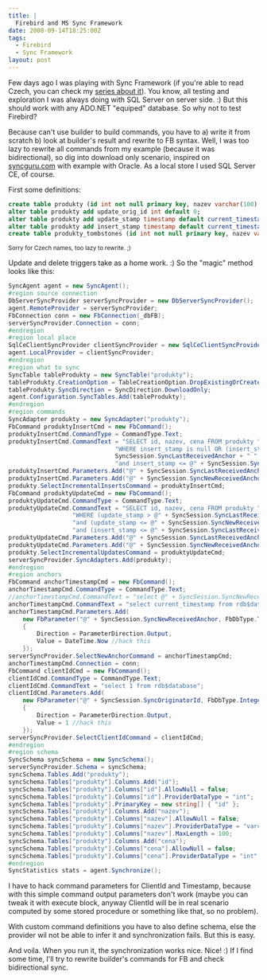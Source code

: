 ```yaml
---
title: |
  Firebird and MS Sync Framework
date: 2008-09-14T18:25:00Z
tags:
  - Firebird
  - Sync Framework
layout: post
---
```

Few days ago I was playing with Sync Framework (if you're able to read Czech, you can check my [series about it][1]). You know, all testing and exploration I was always doing with SQL Server on server side. :) But this should work with any ADO.NET "equiped" database. So why not to test Firebird?

Because can't use builder to build commands, you have to a) write it from scratch b) look at builder's result and rewrite to FB syntax. Well, I was too lazy to rewrite all commands from my example (because it was bidirectional), so dig into download only scenario, inspired on [syncguru.com][2] with example with Oracle. As a local store I used SQL Server CE, of course.

First some definitions:

```sql
create table produkty (id int not null primary key, nazev varchar(100) not null, cena int not null);
alter table produkty add update_orig_id int default 0;
alter table produkty add update_stamp timestamp default current_timestamp;
alter table produkty add insert_stamp timestamp default current_timestamp;
create table produkty_tombstones (id int not null primary key, nazev varchar(100) not null, cena int not null, update_orig_id int, update_stamp timestamp, insert_stamp timestamp);
```

<small>Sorry for Czech names, too lazy to rewrite. ;)</small>

Update and delete triggers take as a home work. :) So the "magic" method looks like this:

```csharp
SyncAgent agent = new SyncAgent();
#region source connection
DbServerSyncProvider serverSyncProvider = new DbServerSyncProvider();
agent.RemoteProvider = serverSyncProvider;
FbConnection conn = new FbConnection(_dbFB);
serverSyncProvider.Connection = conn;
#endregion
#region local place
SqlCeClientSyncProvider clientSyncProvider = new SqlCeClientSyncProvider(_dbSQLCE);
agent.LocalProvider = clientSyncProvider;
#endregion
#region what to sync
SyncTable tableProdukty = new SyncTable("produkty");
tableProdukty.CreationOption = TableCreationOption.DropExistingOrCreateNewTable;
tableProdukty.SyncDirection = SyncDirection.DownloadOnly;
agent.Configuration.SyncTables.Add(tableProdukty);
#endregion
#region commands
SyncAdapter produkty = new SyncAdapter("produkty");
FbCommand produktyInsertCmd = new FbCommand();
produktyInsertCmd.CommandType = CommandType.Text;
produktyInsertCmd.CommandText = "SELECT id, nazev, cena FROM produkty " +
                              "WHERE insert_stamp is null OR (insert_stamp > @" +
                              SyncSession.SyncLastReceivedAnchor + " " +
                              "and insert_stamp <= @" + SyncSession.SyncNewReceivedAnchor + ")";
produktyInsertCmd.Parameters.Add("@" + SyncSession.SyncLastReceivedAnchor, FbDbType.TimeStamp);
produktyInsertCmd.Parameters.Add("@" + SyncSession.SyncNewReceivedAnchor, FbDbType.TimeStamp);
produkty.SelectIncrementalInsertsCommand = produktyInsertCmd;
FbCommand produktyUpdateCmd = new FbCommand();
produktyUpdateCmd.CommandType = CommandType.Text;
produktyUpdateCmd.CommandText = "SELECT id, nazev, cena FROM produkty " +
                  "WHERE (update_stamp > @" + SyncSession.SyncLastReceivedAnchor + ") " +
                  "and (update_stamp <= @" + SyncSession.SyncNewReceivedAnchor + ") " +
                  "and (insert_stamp <= @" + SyncSession.SyncLastReceivedAnchor + ") ";
produktyUpdateCmd.Parameters.Add("@" + SyncSession.SyncLastReceivedAnchor, FbDbType.TimeStamp);
produktyUpdateCmd.Parameters.Add("@" + SyncSession.SyncNewReceivedAnchor, FbDbType.TimeStamp);
produkty.SelectIncrementalUpdatesCommand = produktyUpdateCmd;
serverSyncProvider.SyncAdapters.Add(produkty);
#endregion
#region anchors
FbCommand anchorTimestampCmd = new FbCommand();
anchorTimestampCmd.CommandType = CommandType.Text;
//anchorTimestampCmd.CommandText = "select @" + SyncSession.SyncNewReceivedAnchor + " = GETUTCDATE()";
anchorTimestampCmd.CommandText = "select current_timestamp from rdb$database";
anchorTimestampCmd.Parameters.Add(
    new FbParameter("@" + SyncSession.SyncNewReceivedAnchor, FbDbType.TimeStamp)
    {
        Direction = ParameterDirection.Output,
        Value = DateTime.Now //hack this
    });
serverSyncProvider.SelectNewAnchorCommand = anchorTimestampCmd;
anchorTimestampCmd.Connection = conn;
FbCommand clientIdCmd = new FbCommand();
clientIdCmd.CommandType = CommandType.Text;
clientIdCmd.CommandText = "select 1 from rdb$database";
clientIdCmd.Parameters.Add(
    new FbParameter("@" + SyncSession.SyncOriginatorId, FbDbType.Integer)
    {
        Direction = ParameterDirection.Output,
        Value = 1 //hack this
    });
serverSyncProvider.SelectClientIdCommand = clientIdCmd;
#endregion
#region schema
SyncSchema syncSchema = new SyncSchema();
serverSyncProvider.Schema = syncSchema;
syncSchema.Tables.Add("produkty");
syncSchema.Tables["produkty"].Columns.Add("id");
syncSchema.Tables["produkty"].Columns["id"].AllowNull = false;
syncSchema.Tables["produkty"].Columns["id"].ProviderDataType = "int";
syncSchema.Tables["produkty"].PrimaryKey = new string[] { "id" };
syncSchema.Tables["produkty"].Columns.Add("nazev");
syncSchema.Tables["produkty"].Columns["nazev"].AllowNull = false;
syncSchema.Tables["produkty"].Columns["nazev"].ProviderDataType = "varchar";
syncSchema.Tables["produkty"].Columns["nazev"].MaxLength = 100;
syncSchema.Tables["produkty"].Columns.Add("cena");
syncSchema.Tables["produkty"].Columns["cena"].AllowNull = false;
syncSchema.Tables["produkty"].Columns["cena"].ProviderDataType = "int";
#endregion
SyncStatistics stats = agent.Synchronize();
```

I have to hack command parameters for ClientId and Timestamp, because with this simple command output parameters don't work (maybe you can tweak it with execute block, anyway ClientId will be in real scenario computed by some stored procedure or something like that, so no problem).

With custom command definitions you have to also define schema, else the provider wil not be able to infer it and synchronization fails. But this is easy.

And voila. When you run it, the synchronization works nice. Nice! :) If I find some time, I'll try to rewrite builder's commands for FB and check bidirectional sync.

[1]: http://www.vyvojar.cz/Series/6-ms-sync-framework.aspx
[2]: http://www.syncguru.com/projects/SyncServicesDemoOracle.aspx